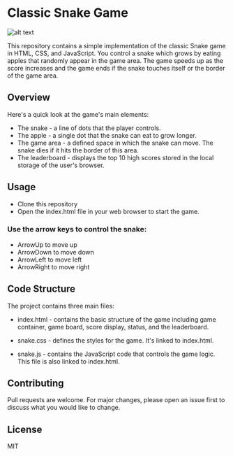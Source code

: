 # Classic Snake Game

![alt text](https://i.ibb.co/DtGW2sM/screen-capture-1.gif)

This repository contains a simple implementation of the classic Snake game in HTML, CSS, and JavaScript. You control a snake which grows by eating apples that randomly appear in the game area. The game speeds up as the score increases and the game ends if the snake touches itself or the border of the game area.

## Overview

Here's a quick look at the game's main elements:

- The snake - a line of dots that the player controls.
- The apple - a single dot that the snake can eat to grow longer.
- The game area - a defined space in which the snake can move. The snake dies if it hits the border of this area.
- The leaderboard - displays the top 10 high scores stored in the local storage of the user's browser.

## Usage

- Clone this repository
- Open the index.html file in your web browser to start the game.

### Use the arrow keys to control the snake:

- ArrowUp to move up
- ArrowDown to move down
- ArrowLeft to move left
- ArrowRight to move right

## Code Structure

The project contains three main files:

- index.html - contains the basic structure of the game including game container, game board, score display, status, and the leaderboard.

- snake.css - defines the styles for the game. It's linked to index.html.

- snake.js - contains the JavaScript code that controls the game logic. This file is also linked to index.html.

## Contributing

Pull requests are welcome. For major changes, please open an issue first to discuss what you would like to change.

## License

MIT